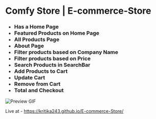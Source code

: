 # Comfy Store | E-commerce-Store

<h3><ul>
<li>Has a Home Page</li>
<li>Featured Products on Home Page</li>
<li>All Products Page</li>
<li>About Page</li>
<li>Filter products based on Company Name</li>
<li>Filter products based on Price</li>
<li>Search Products in SearchBar</li>
<li>Add Products to Cart</li>
<li>Update Cart</li>
<li>Remove from Cart</li>
<li>Total and Checkout</li>
</ul></h3>

![Preview GIF](https://github.com/kritika243/E-commerce-Store/blob/main/Demo/demo.gif)


Live at - https://kritika243.github.io/E-commerce-Store/

